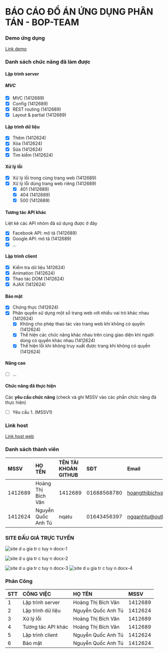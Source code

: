# BÁO CÁO ĐỒ ÁN ỨNG DỤNG PHÂN TÁN - BOP-TEAM

### Demo ứng dụng

[Link demo](https://www.youtube.com/playlist?list=PLfV0mu6aYtJd-_TBhI-M4oPWX7hH7uZ3g)

### Danh sách chức năng đã làm được

#### Lập trình server
##### MVC
* [x] MVC (1412689)
* [x] Config (1412689)
* [x] REST routing (1412689)
* [x] Layout & partial (1412689)

#### Lập trình dữ liệu
* [x] Thêm (1412624)
* [x] Xóa (1412624)
* [x] Sửa (1412624)
* [x] Tìm kiếm (1412624)

#### Xử lý lỗi
* [x] Xử lý lỗi trong cùng trang web (1412689)
* [x] Xử lý lỗi dùng trang web riêng (1412689)
   * [x] 401 (1412689)
   * [x] 404 (1412689)
   * [x] 500 (1412689)

#### Tương tác API khác
Liệt kê các API nhóm đã sử dụng được ở đây
* [x] Facebook API: mô tả (1412689)
* [x] Google API: mô tả (1412689)
* [x] ...

#### Lập trình client
* [x] Kiểm tra dữ liệu 1412624)
* [x] Animation (1412624)
* [x] Thao tác DOM (1412624)
* [x] AJAX (1412624)

#### Bảo mật
* [x] Chứng thực (1412624)
* [x] Phân quyền sử dụng một số trang web với nhiều vai trò khác nhau (1412624)
   * [x] Không cho phép thao tác vào trang web khi không có quyền (1412624)
   * [x] Thể hiện các chức năng khác nhau trên cùng giao diện khi người dùng có quyền khác nhau (1412624)
   * [x] Thể hiện lỗi khi không truy xuất được trang khi không có quyền (1412624)

#### Nâng cao
* [ ] ...

#### Chức năng đã thực hiện
Các **yêu cầu chức năng** (check và ghi MSSV vào các phần chức năng đã thực hiện)
* [ ] Yêu cầu 1. (MSSV1)


### Link host
[Link host web](http://project-auction.azurewebsites.net)

### Danh sách thành viên

|   MSSV |           HỌ TÊN                 |  TÊN TÀI KHOẢN GITHUB  |        SĐT         |         Email         |
| :----- | :-------------------------------- |:---------------------- | :----------------- |:-------------------------- |
| 1412689| Hoàng Thị Bích Vân| 1412689| 01688568780 | hoangthibichvan95@gmail.com |
| 1412624| Nguyễn Quốc Anh Tú| nqatu | 01643456397 | ngqanhtu@outlook.com|




### SITE ĐẤU GIÁ TRỰC TUYẾN

![site d u gia tr c tuy n docx-1](https://user-images.githubusercontent.com/26389518/27518673-8f58f6c4-5a0f-11e7-91c2-151740f7d8af.png)

![site d u gia tr c tuy n docx-2](https://user-images.githubusercontent.com/26389518/27518678-a7ba3476-5a0f-11e7-8bab-74df8b64620e.png)

![site d u gia tr c tuy n docx-3](https://user-images.githubusercontent.com/26389518/27518685-bcaa94ac-5a0f-11e7-894d-008f6fdf9426.png)
![site d u gia tr c tuy n docx-4](https://user-images.githubusercontent.com/26389518/27518687-c08c1b22-5a0f-11e7-8d00-eda6fbd3bb70.png)

### Phân Công

|   STT|         CÔNG VIỆC            | HỌ TÊN  |    MSSV        |
| :----- | :-------------------------------- |:---------------------- | :----------------- |
| 1| Lập trình server| Hoàng Thị Bích Vân| 1412689|
| 2| Lập trình dữ liệu| Nguyễn Quốc Anh Tú| 1412624 |
| 3| Xử lý lỗi| Hoàng Thị Bích Vân| 1412689|
| 4| Tương tác API khác| Hoàng Thị Bích Vân| 1412689|
| 5| Lập trình client| Nguyễn Quốc Anh Tú| 1412624 |
| 6| Bảo mật| Nguyễn Quốc Anh Tú| 1412624 | 
